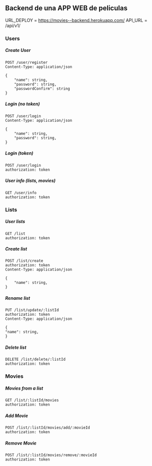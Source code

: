 ## Backend de una APP WEB de peliculas

URL_DEPLOY = https://movies--backend.herokuapp.com/
API_URL = /api/v1/

### Users

##### Create User

```
POST /user/register
Content-Type: application/json

{
    "name": string,
    "password": string,
    "passwordConfirm": string
}
```

##### Login (no token)

```
POST /user/login
Content-Type: application/json

{
    "name": string,
    "password": string,
}
```

##### Login (token)

```
POST /user/login
authorization: token
```

##### User info (lists, movies)

```
GET /user/info
authorization: token
```

### Lists

##### User lists

```
GET /list
authorization: token
```

##### Create list

```
POST /list/create
authorization: token
Content-Type: application/json

{
    "name": string,
}
```

##### Rename list

```
PUT /list/update/:listId
authorization: token
Content-Type: application/json

{
"name": string,
}

```

##### Delete list

```
DELETE /list/delete/:listId
authorization: token
```

### Movies

##### Movies from a list

```
GET /list/:listId/movies
authorization: token
```

##### Add Movie

```
POST /list/:listId/movies/add/:movieId
authorization: token
```

##### Remove Movie

```
POST /list/:listId/movies/remove/:movieId
authorization: token
```
